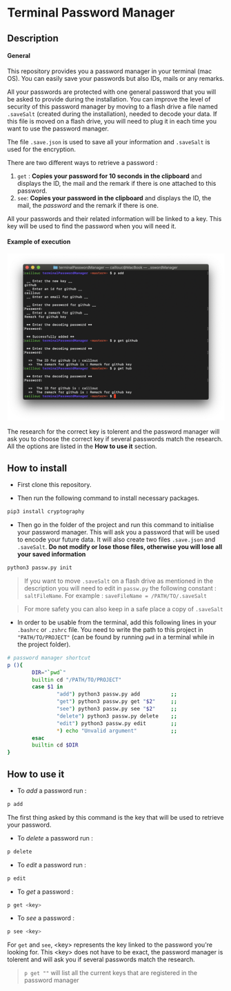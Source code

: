 # Terminal Password Manager

## Description 

#### General 
This repository provides you a password manager in your terminal (mac OS). 
You can easily save your passwords but also IDs, mails or any remarks. 

All your passwords are protected with one general password that you will be asked to provide during the installation. You can improve the level of security of this password manager by moving to a flash drive a file named `.saveSalt` (created during the installation), needed to decode your data. If this file is moved on a flash drive, you will need to plug it in each time you want to use the password manager.

The file `.save.json` is used to save all your information and `.saveSalt` is used for the encryption. 

There are two different ways to retrieve a password : 

1) `get` : **Copies your password for 10 seconds in the clipboard** and displays the ID, the mail and the remark if there is one attached to this password. 
2) `see`: **Copies your password in the clipboard** and displays the ID, the mail, the *password* and the remark if there is one. 

All your passwords and their related information will be linked to a key. This key will be used to find the password when you will need it. 

#### Example of execution

![example](Example.png)

The research for the correct key is tolerent and the password manager will ask you to choose the correct key if several passwords match the research. 
All the options are listed in the **How to use it** section. 


## How to install 

* First clone this repository. 

* Then run the following command to install necessary packages.

```zsh
pip3 install cryptography
```

* Then go in the folder of the project and run this command to initialise your password manager. This will ask you a password that will be used to encode your future data. It will also create two files `.save.json` and `.saveSalt`. 
**Do not modify or lose those files, otherwise you will lose all your saved information** 

```zsh
python3 passw.py init
```

> If you want to move `.saveSalt` on a flash drive as mentioned in the description you will need to edit in `passw.py` the following constant : `saltFileName`. 
> For example : `saveFileName = /PATH/TO/.saveSalt` 

> For more safety you can also keep in a safe place a copy of `.saveSalt` 

* In order to be usable from the terminal, add this following lines in your `.bashrc` or `.zshrc` file. You need to write the path to this project in `"PATH/TO/PROJECT"` (can be found by running `pwd` in a terminal while in the project folder).

```zsh
# password manager shortcut
p (){
        DIR="`pwd`"
        builtin cd "/PATH/TO/PROJECT"
        case $1 in
                "add") python3 passw.py add          ;;
                "get") python3 passw.py get "$2"     ;;
                "see") python3 passw.py see "$2"     ;;
                "delete") python3 passw.py delete    ;;
                "edit") python3 passw.py edit        ;;
                *) echo "Unvalid argument"           ;;
        esac
        builtin cd $DIR
}
```

## How to use it

* To *add* a password run : 

```zsh 
p add
```

The first thing asked by this command is the key that will be used to retrieve your password. 

* To *delete* a password run : 

```zsh 
p delete
```

* To *edit* a password run :

```zsh 
p edit
```

* To *get* a password : 

```zsh 
p get <key>
```

* To *see* a password : 

```zsh 
p see <key>
```

For `get` and `see`, \<key\> represents the key linked to the password you're looking for. 
This \<key\> does not have to be exact, the password manager is tolerent and will ask you if several passwords match the research. 

> `p get ""` will list all the current keys that are registered in the password manager